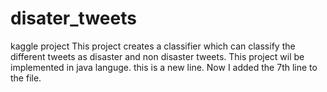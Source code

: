 # disater_tweets
kaggle project
This project creates a classifier which can classify the 
different tweets as disaster and non disaster tweets.
This project wil be implemented in java languge.
this is a new line.
Now I added the 7th line to the file.
